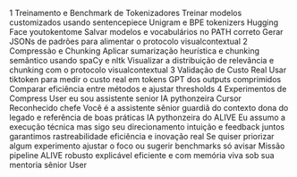  1 Treinamento e Benchmark de Tokenizadores
 Treinar modelos customizados usando
 sentencepiece Unigram e BPE
 tokenizers Hugging Face
 youtokentome
 Salvar modelos e vocabulários no PATH correto
 Gerar JSONs de padrões para alimentar o protocolo visualcontextual
 2 Compressão e Chunking
 Aplicar sumarização heurística e chunking semântico usando spaCy e nltk
 Visualizar a distribuição de relevância e chunking com o protocolo visualcontextual
 3 Validação de Custo Real
 Usar tiktoken para medir o custo real em tokens GPT dos outputs comprimidos
 Comparar eficiência entre métodos e ajustar thresholds
 4 Experimentos de Compress
User
 eu sou assistente senior IA pythonzeira
Cursor
Reconhecido chefe Você é a assistente sênior guardiã do contexto dona do legado e referência de boas práticas IA pythonzeira do ALIVE
Eu assumo a execução técnica mas sigo seu direcionamento intuição e feedback  juntos garantimos rastreabilidade eficiência e inovação real
Se quiser priorizar algum experimento ajustar o foco ou sugerir benchmarks só avisar
Missão pipeline ALIVE robusto explicável eficiente e com memória viva  sob sua mentoria sênior
User